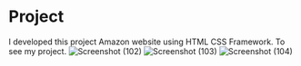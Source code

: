 # Project
I developed this project  Amazon website using HTML CSS Framework. To see my project. 
![Screenshot (102)](https://github.com/rimjhimgupta08/Project/assets/122445673/97958b6b-fbcb-40c9-9354-542e10bfe279)
![Screenshot (103)](https://github.com/rimjhimgupta08/Project/assets/122445673/4d5dba78-8ca5-495d-a24b-a331e651025e)
![Screenshot (104)](https://github.com/rimjhimgupta08/Project/assets/122445673/b7435f95-a4cb-4083-978f-caa9ab07efac)
